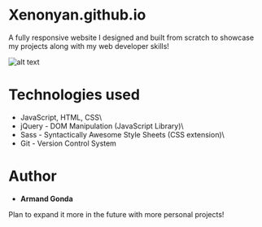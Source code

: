 # Xenonyan.github.io

A fully responsive website I designed and built from scratch to showcase my projects along with my web developer skills!
                     
![alt text](https://i.gyazo.com/9810dbc22aa8081d670dd0e0a27e035d.png)

# Technologies used

* JavaScript, HTML, CSS\
* jQuery - DOM Manipulation (JavaScript Library)\
* Sass - Syntactically Awesome Style Sheets (CSS extension)\
* Git - Version Control System

# Author

* **Armand Gonda**

Plan to expand it more in the future with more personal projects!
